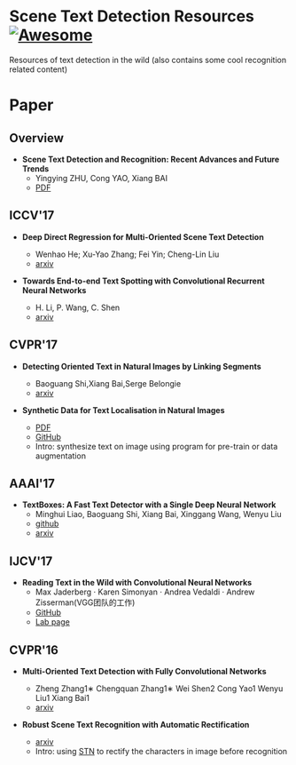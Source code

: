 # Scene Text Detection Resources [![Awesome](https://cdn.rawgit.com/sindresorhus/awesome/d7305f38d29fed78fa85652e3a63e154dd8e8829/media/badge.svg)](https://github.com/sindresorhus/awesome)
Resources of text detection in the wild (also contains some cool recognition related content)


#


# Paper

## Overview

- **Scene Text Detection and Recognition: Recent Advances and Future Trends**
  - Yingying ZHU, Cong YAO, Xiang BAI
  - [PDF](http://mclab.eic.hust.edu.cn/UpLoadFiles/Papers/FCS_TextSurvey_2015.pdf)


## ICCV'17

- **Deep Direct Regression for Multi-Oriented Scene Text Detection**
  - Wenhao He; Xu-Yao Zhang; Fei Yin; Cheng-Lin Liu
  - [arxiv](https://arxiv.org/pdf/1703.08289)

- **Towards End-to-end Text Spotting with Convolutional Recurrent Neural Networks**
  - H. Li, P. Wang, C. Shen
  - [arxiv](http://arxiv.org/abs/1705.00389)


## CVPR'17

- **Detecting Oriented Text in Natural Images by Linking Segments**
  - Baoguang Shi,Xiang Bai,Serge Belongie
  - [arxiv](https://arxiv.org/abs/1703.06520)

- **Synthetic Data for Text Localisation in Natural Images**
  - [PDF](http://www.robots.ox.ac.uk/~ankush/textloc.pdf)
  - [GitHub](https://github.com/ankush-me/SynthText)
  - Intro: synthesize text on image using program for pre-train or data augmentation




## AAAI'17

- **TextBoxes: A Fast Text Detector with a Single Deep Neural Network**
  - Minghui Liao, Baoguang Shi, Xiang Bai, Xinggang Wang, Wenyu Liu
  - [github](https://github.com/MhLiao/TextBoxes)
  - [arxiv](https://arxiv.org/abs/1611.06779)




## IJCV'17

- **Reading Text in the Wild with Convolutional Neural Networks**
  - Max Jaderberg · Karen Simonyan · Andrea Vedaldi · Andrew Zisserman(VGG团队的工作)
  - [GitHub](https://github.com/mathDR/reading-text-in-the-wild)
  - [Lab page](http://www.robots.ox.ac.uk/~vgg/research/text/)



## CVPR'16

- **Multi-Oriented Text Detection with Fully Convolutional Networks**
  - Zheng Zhang1∗ Chengquan Zhang1∗ Wei Shen2 Cong Yao1 Wenyu Liu1 Xiang Bai1
  - [arxiv](https://arxiv.org/abs/1604.04018)

- **Robust Scene Text Recognition with Automatic Rectification**
  - [arxiv](https://arxiv.org/abs/1603.03915)
  - Intro: using [STN](https://arxiv.org/abs/1506.02025) to rectify the characters in image before recognition
